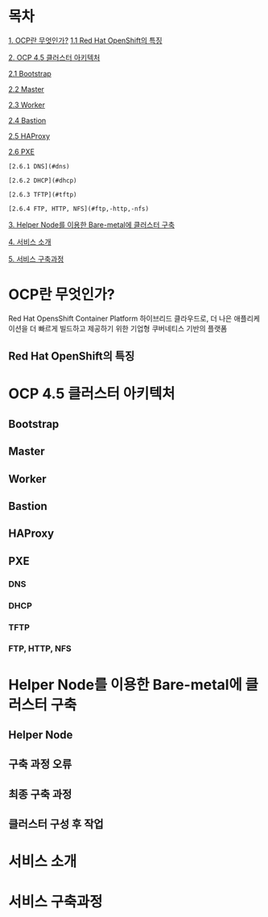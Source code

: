 # 목차

[1. OCP란 무엇인가?](#ocp란-무엇인가?)
  [1.1 Red Hat OpenShift의 특징](#red-hat-openshift의-특징)

[2. OCP 4.5 클러스터 아키텍처](#ocp-4.5-클러스터-아키텍처)

  [2.1 Bootstrap](#bootstrap)
  
  [2.2 Master](#master)
  
  [2.3 Worker](#worker)
  
  [2.4 Bastion](#bastion)
  
  [2.5 HAProxy](#haproxy)
  
  [2.6 PXE](#pxe)
  
    [2.6.1 DNS](#dns)
  
    [2.6.2 DHCP](#dhcp)
  
    [2.6.3 TFTP](#tftp)
  
    [2.6.4 FTP, HTTP, NFS](#ftp,-http,-nfs)

[3. Helper Node를 이용한 Bare-metal에 클러스터 구축](#helper-node를-이용한-bare-metal에-클러스터-구축)

[4. 서비스 소개](#서비스-소개)

[5. 서비스 구축과정](#서비스-구축과정)

# OCP란 무엇인가?
Red Hat OpensShift Container Platform
하이브리드 클라우드로, 더 나은 애플리케이션을 더 빠르게 빌드하고 제공하기 위한 기업형 쿠버네티스 기반의 플랫폼

## Red Hat OpenShift의 특징


# OCP 4.5 클러스터 아키텍처

## Bootstrap

## Master

## Worker

## Bastion

## HAProxy

## PXE

### DNS

### DHCP

### TFTP

### FTP, HTTP, NFS

# Helper Node를 이용한 Bare-metal에 클러스터 구축

## Helper Node

## 구축 과정 오류

## 최종 구축 과정

## 클러스터 구성 후 작업

# 서비스 소개

# 서비스 구축과정
